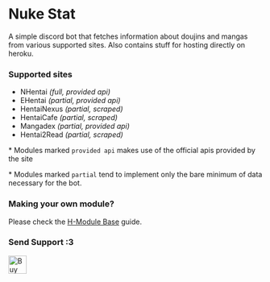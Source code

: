 # Nuke Stat
A simple discord bot that fetches information about doujins and mangas from various supported sites. Also contains stuff for hosting directly on heroku.

### Supported sites
- NHentai _(full, provided api)_
- EHentai _(partial, provided api)_
- HentaiNexus _(partial, scraped)_
- HentaiCafe _(partial, scraped)_
- Mangadex _(partial, provided api)_
- Hentai2Read _(partial, scraped)_

&#42; Modules marked `provided api` makes use of the official apis provided by the site

&#42; Modules marked `partial` tend to implement only the bare minimum of data necessary for the bot.

### Making your own module?
Please check the [H-Module Base](HModuleBase.md) guide.

### Send Support :3
<a href='https://ko-fi.com/X8X831J1L' target='_blank'><img height='36' style='border:0px;height:36px;' src='https://cdn.ko-fi.com/cdn/kofi1.png?v=2' border='0' alt='Buy Me a Coffee at ko-fi.com' /></a>